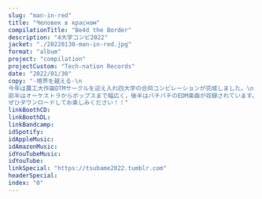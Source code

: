 ```yaml
---
slug: "man-in-red"
title: "Человек в красном"
compilationTitle: "Be4d the Border"
description: "4大学コンピ2022"
jacket: "./20220130-man-in-red.jpg"
format: "album"
project: "compilation"
projectCustom: "Tech-nation Records"
date: "2022/01/30"
copy: "-境界を越える-\n
今年は農工大作曲DTMサークルを迎え入れ四大学の合同コンピレーションが完成しました。\n
前半はオーケストラからポップスまで幅広く，後半はバチバチのEDM楽曲が収録されています。\n
ぜひダウンロードしてお楽しみください！！"
linkBoothCD: 
linkBoothDL: 
linkBandcamp: 
idSpotify: 
idAppleMusic: 
idAmazonMusic: 
idYouTubeMusic: 
idYouTube: 
linkSpecial: "https://tsubame2022.tumblr.com"
headerSpecial: 
index: "0"
---
```

